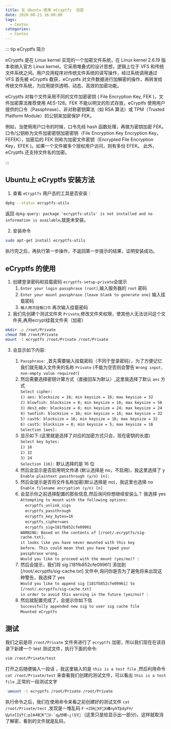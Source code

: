 ```yaml
---
title: 在 Ubuntu 使用 eCryptfs  加密
date: 2020-08-21 16:00:00
tags:
  - Centos
categories:
  - Centos
---
```


::: tip eCryptfs 简介

eCryptfs 是在 Linux kernel 实现的一个加密文件系统，在 Linux kernel 2.6.19 版本收纳入官方 Linux kernel。它采用堆叠式的设计思想，逻辑上位于 VFS 和传统文件系统之间。用户应用程序对传统文件系统的读写操作，经过系统调用通过 VFS 首先被 eCryptfs 截获，eCryptfs 对文件数据进行加解密的操作，再转发给传统文件系统，为应用提供透明、动态、高效的加密功能。

eCryptfs 对每个文件采用不同的文件加密密钥 ( File Encryption Key, FEK )，文件加密算法推荐使用 AES-128。FEK 不能以明文的形式存放，eCryptfs 使用用户提供的口令（Passphrase）、非对称密钥算法（如 RSA 算法）或 TPM（Trusted Platform Module）的公钥来加密保护 FEK。

例如，当使用用户口令的时候，口令先经 hash 函数处理，再做为密钥加密 FEK。口令/公钥称为文件加密密钥加密密钥（File Encryption Key Encryption Key，FEFEK），加密后的 FEK 则称为加密文件密钥（Encrypted File Encryption Key，EFEK )。如果一个文件被多个授权用户访问，则有多份 EFEK。 此外，eCryptfs 还支持文件名的加密。


:::



## Ubuntu上 eCryptfs 安装方法
1. 查看 `eCryptfs` 用户态的工具是否安装：
```bash
dpkg --status ecryptfs-utils
```
返回 `dpkg-query: package 'ecryptfs-utils' is not installed and no information is available`,就是未安装。

2. 安装命令
```bash
sudo apt-get install ecryptfs-utils
```
执行完之后，再执行第一步操作，不返回第一步提示的结果，证明安装成功。


## eCryptfs 的使用
1. 创建登录密码和挂载密码 `ecryptfs-setup-private`会提示
    1. `Enter your login passphrase [root]`,输入服务器的 `root` 密码
    2. `Enter your mount passphrase [leave blank to generate one]` 输入挂载密码
    3. `输入两次挂载口令` 再次输入挂载密码
2. 我们先创建个测试文件夹 `Private`,修改文件夹权限，使其他人无法访问这个文件夹,再用ecrypt挂载文件夹（加密）
```bash
mkdir -p /root/Private
chmod 700 /root/Private
mount -t ecryptfs /root/Private /root/Private
```

3. 会显示如下内容:

    1. `Passphrase:` ,首先需要输入挂载密码（不同于登录密码），为了方便记忆我们就先输入文件夹的名称 `Private` (不能为空否则会警告 `Wrong input, non-empty value required!`)
    2. 然后需要选择密钥计算方式（直接回车为默认）,这里我选择了默认 `aes` 方式<br>
       `Select cipher:`<br>
       `1) aes: blocksize = 16; min keysize = 16; max keysize = 32`<br>
       `2) blowfish: blocksize = 8; min keysize = 16; max keysize = 56`<br>
       `3) des3_ede: blocksize = 8; min keysize = 24; max keysize = 24`<br>
       `4) twofish: blocksize = 16; min keysize = 16; max keysize = 32`<br>
       `5) cast6: blocksize = 16; min keysize = 16; max keysize = 32`<br>
       `6) cast5: blocksize = 8; min keysize = 5; max keysize = 16`<br>
       `Selection [aes]:`<br>
    3. 显示如下:(这里就是选择了对应的加密方式只会，现在密钥的长度)<br>
       `Select key bytes:` <br>
       `1) 16` <br>
       `2) 32` <br>
       `3) 24` <br>
       `Selection [16]:` 默认选择的是 16 位 <br>
    4. 然后会显示是否启用明文传递 (默认选择是 no，不启用)，我这里选择了 y <br>
      `Enable plaintext passthrough (y/n) [n]: `
    5. 然后会提示是否将文件名称加密(默认选择是 no)，我这里也选择 no <br>
      `Enable filename encryption (y/n) [n]`
    6. 会显示你之前选择配置的那些信息,然后询问你想继续安装么？ 我选择 yes <br>
      `Attempting to mount with the following options:` <br>
      `  ecryptfs_unlink_sigs` <br>
      `  ecryptfs_passthrough` <br>
      `  ecryptfs_key_bytes=16` <br>
      `  ecryptfs_cipher=aes` <br>
      `  ecryptfs_sig=181fb852cfe09961` <br>
      `WARNING: Based on the contents of [/root/.ecryptfs/sig-cache.txt],` <br>
      `it looks like you have never mounted with this key` <br>
      `before. This could mean that you have typed your` <br>
      `passphrase wrong.` <br>
      `Would you like to proceed with the mount (yes/no)? : ` <br>
    7. 然后会提示，我们将 sig [181fb852cfe09961] 添加到 [/root/.ecryptfs/sig-cache.txt]  文件中,询问你是否为了避免将来出现这种警告，我选择了 yes <br>
      `Would you like to append sig [181fb852cfe09961] to` <br>
      `[/root/.ecryptfs/sig-cache.txt]` <br>
      `in order to avoid this warning in the future (yes/no)? :` <br>
    8. 然后就配置完成了，会提示你如下信 <br>
      `Successfully appended new sig to user sig cache file` <br>
      `Mounted eCryptfs` <br>


## 测试
我们之前是将 `/root/Private` 文件夹进行了 `ecryptfs` 加密，所以我们现在在该目录下新建一个 test 测试文件，执行下面的命令:
```bash
vim /root/Private/test
```
打开之后随便输入一段话 ，我这里输入的是 `this is a test file` ,然后利用命令 `cat /root/Private/test` 来查看我们创建的测试文件，可以看出 `this is a test file` ,正常的一段测试文字

```bash
 umount -t ecryptfs /root/Private /root/Private
```
执行命令之后，我们在使用命令来看之前创建好的测试文件 `cat /root/Private/test` ,发现是一堆乱码 `F·+ZOk𤧍XF񉍝X嵰nyh֞fþdyF®/Ųµtaٓ[Iÿ݄ެº{;p}A4B񇈲K"򕵿ϋ-´qۋ쉔䳋~¿(§Y󗵶 ` (这里只是给显示出一部分)，这样就取消了解密，看到的文件就是乱码，